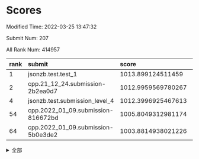 # Scores

Modified Time: 2022-03-25 13:47:32

Submit Num: 207

All Rank Num: 414957

| rank |               submit               |       score        |       sigma        | pk_num |
| :--- | :--------------------------------- | :----------------- | :----------------- | :----- |
| 1    | jsonzb.test.test_1                 | 1013.899124511459  | 0.8274387344061083 | 8019   |
| 2    | cpp.21_12_24.submission-2b2ea0d7   | 1012.9959569780267 | 0.8202653250241838 | 8018   |
| 4    | jsonzb.test.submission_level_4     | 1012.3996925467613 | 0.7969552743768757 | 8018   |
| 54   | cpp.2022_01_09.submission-816672bd | 1005.8049312981174 | 0.716676678472925  | 8017   |
| 64   | cpp.2022_01_09.submission-5b0e3de2 | 1003.8814938021226 | 0.7316801448814146 | 8023   |


<details>
<summary>全部</summary>

| rank |                 submit                 |       score        |       sigma        | pk_num |
| :--- | :------------------------------------- | :----------------- | :----------------- | :----- |
| 1    | jsonzb.test.test_1                     | 1013.899124511459  | 0.8274387344061083 | 8019   |
| 2    | cpp.21_12_24.submission-2b2ea0d7       | 1012.9959569780267 | 0.8202653250241838 | 8018   |
| 3    | gobigger.level_3.submission_level_3_30 | 1012.4166590326556 | 0.7795900325126827 | 8017   |
| 4    | jsonzb.test.submission_level_4         | 1012.3996925467613 | 0.7969552743768757 | 8018   |
| 5    | gobigger.level_3.submission_level_3_22 | 1011.2677604485098 | 0.7693318580158831 | 8013   |
| 6    | gobigger.level_3.submission_level_3_40 | 1010.8551131056468 | 0.7616095056107206 | 8015   |
| 7    | gobigger.level_3.submission_level_3_45 | 1010.7819546473285 | 0.7735099609899867 | 8011   |
| 8    | gobigger.level_3.submission_level_3_32 | 1010.7735946503785 | 0.8014776490584915 | 8019   |
| 9    | gobigger.level_3.submission_level_3_27 | 1010.7005043507199 | 0.7616389047324209 | 8018   |
| 10   | gobigger.level_3.submission_level_3_19 | 1010.5857862416476 | 0.7582287306643183 | 8016   |
| 11   | gobigger.level_3.submission_level_3_43 | 1010.5441767422205 | 0.7778462414366564 | 8020   |
| 12   | gobigger.level_3.submission_level_3_1  | 1010.4207468231114 | 0.7831020187478436 | 8017   |
| 13   | gobigger.level_3.submission_level_3_8  | 1010.3572611815345 | 0.7476235684344513 | 8022   |
| 14   | gobigger.level_3.submission_level_3_18 | 1010.3468327579421 | 0.7773342151971557 | 8014   |
| 15   | gobigger.level_3.submission_level_3_3  | 1010.3376871191643 | 0.763947410714911  | 8014   |
| 16   | gobigger.level_3.submission_level_3_28 | 1010.3088276270233 | 0.771825417652962  | 8024   |
| 17   | gobigger.level_3.submission_level_3_26 | 1010.2271292341352 | 0.7688539717027513 | 8019   |
| 18   | gobigger.level_3.submission_level_3_23 | 1010.1910091728603 | 0.7670824010282927 | 8021   |
| 19   | gobigger.level_3.submission_level_3_25 | 1010.1908247498232 | 0.7755038992798271 | 8016   |
| 20   | gobigger.level_3.submission_level_3_36 | 1010.147572164535  | 0.7475794871730914 | 8018   |
| 21   | gobigger.level_3.submission_level_3_11 | 1010.118390130659  | 0.7551370204766323 | 8017   |
| 22   | gobigger.level_3.submission_level_3_13 | 1010.0783695068421 | 0.7672498552869395 | 8019   |
| 23   | gobigger.level_3.submission_level_3_16 | 1010.0708176531423 | 0.7825540115221513 | 8018   |
| 24   | gobigger.level_3.submission_level_3_47 | 1010.07037699738   | 0.76080271203037   | 8022   |
| 25   | gobigger.level_3.submission_level_3_39 | 1010.0089964616639 | 0.7674775277944275 | 8023   |
| 26   | gobigger.level_3.submission_level_3_5  | 1009.9971819792615 | 0.747768912071271  | 8022   |
| 27   | gobigger.level_3.submission_level_3_49 | 1009.941543710041  | 0.7573145092146742 | 8015   |
| 28   | gobigger.level_3.submission_level_3_6  | 1009.9391627022771 | 0.7433737801766624 | 8019   |
| 29   | gobigger.level_3.submission_level_3_21 | 1009.9310098020029 | 0.7492889409308915 | 8012   |
| 30   | gobigger.level_3.submission_level_3_46 | 1009.780811600752  | 0.7419393027828701 | 8019   |
| 31   | gobigger.level_3.submission_level_3_24 | 1009.740102179381  | 0.7546343387691798 | 8020   |
| 32   | gobigger.level_3.submission_level_3_2  | 1009.609560656254  | 0.7524072197592059 | 8016   |
| 33   | gobigger.level_3.submission_level_3_10 | 1009.595763434936  | 0.7411402374906368 | 8017   |
| 34   | gobigger.level_3.submission_level_3_48 | 1009.5777743916744 | 0.7434570056745187 | 8019   |
| 35   | gobigger.level_3.submission_level_3_33 | 1009.496603925612  | 0.7752708272808588 | 8024   |
| 36   | gobigger.level_3.submission_level_3_14 | 1009.4275667454864 | 0.7423967339001513 | 8017   |
| 37   | gobigger.level_3.submission_level_3_34 | 1009.3992911952226 | 0.7460115881974863 | 8020   |
| 38   | gobigger.level_3.submission_level_3_7  | 1009.3871927128981 | 0.7596792623593236 | 8020   |
| 39   | gobigger.level_3.submission_level_3_15 | 1009.3269314801277 | 0.7549281079160918 | 8017   |
| 40   | gobigger.level_3.submission_level_3_41 | 1009.3066281023946 | 0.7497234510038651 | 8021   |
| 41   | gobigger.level_3.submission_level_3_42 | 1009.2999929274756 | 0.749681634914647  | 8022   |
| 42   | gobigger.level_3.submission_level_3_44 | 1009.2798714391582 | 0.7361792141008192 | 8024   |
| 43   | gobigger.level_3.submission_level_3_35 | 1009.2455749684176 | 0.7416811407229449 | 8021   |
| 44   | gobigger.level_3.submission_level_3_12 | 1009.2293976021415 | 0.7436813864872398 | 8022   |
| 45   | gobigger.level_3.submission_level_3_17 | 1009.0690832974411 | 0.7324869453847901 | 8015   |
| 46   | gobigger.level_3.submission_level_3_37 | 1009.0020333619974 | 0.768824213267012  | 8022   |
| 47   | gobigger.level_3.submission_level_3_31 | 1008.9563489241241 | 0.7591949779050545 | 8020   |
| 48   | gobigger.level_3.submission_level_3_9  | 1008.6622010635627 | 0.7433082956354637 | 8020   |
| 49   | gobigger.level_3.submission_level_3_29 | 1008.6603892231067 | 0.7497450147855164 | 8015   |
| 50   | gobigger.level_3.submission_level_3_4  | 1008.6465543927981 | 0.742974934958191  | 8023   |
| 51   | gobigger.level_3.submission_level_3_20 | 1008.5448526367383 | 0.7340332718302978 | 8019   |
| 52   | gobigger.level_3.submission_level_3_0  | 1008.2883908191119 | 0.7367241215909823 | 8025   |
| 53   | gobigger.level_3.submission_level_3_38 | 1008.2171037236595 | 0.731377127706807  | 8019   |
| 54   | cpp.2022_01_09.submission-816672bd     | 1005.8049312981174 | 0.716676678472925  | 8017   |
| 55   | gobigger.level_1.submission_level_1_6  | 1004.9163650024581 | 0.7224113865043028 | 8020   |
| 56   | gobigger.level_1.submission_level_1_15 | 1004.8854699425837 | 0.726094016727844  | 8021   |
| 57   | gobigger.level_1.submission_level_1_2  | 1004.5869983066897 | 0.706584755074232  | 8020   |
| 58   | gobigger.level_1.submission_level_1_17 | 1004.4901913523933 | 0.7321163024021127 | 8022   |
| 59   | gobigger.level_1.submission_level_1_24 | 1004.295476342645  | 0.7267473042218799 | 8017   |
| 60   | gobigger.level_1.submission_level_1_12 | 1004.2133894352303 | 0.7238704840585657 | 8019   |
| 61   | gobigger.level_1.submission_level_1_13 | 1004.1691018231384 | 0.7037838288547135 | 8016   |
| 62   | gobigger.level_1.submission_level_1_7  | 1004.1481434380079 | 0.7175846329575605 | 8017   |
| 63   | gobigger.level_1.submission_level_1_11 | 1003.9669074793864 | 0.7173697057355837 | 8020   |
| 64   | cpp.2022_01_09.submission-5b0e3de2     | 1003.8814938021226 | 0.7316801448814146 | 8023   |
| 65   | gobigger.level_1.submission_level_1_38 | 1003.8353693087118 | 0.7139309966621076 | 8018   |
| 66   | gobigger.level_1.submission_level_1_34 | 1003.8183678173074 | 0.7132634068977314 | 8015   |
| 67   | gobigger.level_1.submission_level_1_19 | 1003.7584094379272 | 0.7081277574996456 | 8014   |
| 68   | gobigger.level_1.submission_level_1_16 | 1003.7355156220858 | 0.7179929282126408 | 8019   |
| 69   | gobigger.level_1.submission_level_1_46 | 1003.7218673167148 | 0.7264641975125969 | 8021   |
| 70   | gobigger.level_1.submission_level_1_10 | 1003.6955074948967 | 0.713360891078401  | 8014   |
| 71   | gobigger.level_1.submission_level_1_31 | 1003.5962110253637 | 0.7203924281594783 | 8015   |
| 72   | gobigger.level_1.submission_level_1_21 | 1003.57374906519   | 0.7012844511114291 | 8015   |
| 73   | gobigger.level_1.submission_level_1_14 | 1003.5672938899002 | 0.7174841034375035 | 8018   |
| 74   | gobigger.level_1.submission_level_1_23 | 1003.5514927270291 | 0.7136696628832854 | 8014   |
| 75   | gobigger.level_1.submission_level_1_37 | 1003.5199687806235 | 0.7055038876068735 | 8013   |
| 76   | gobigger.level_1.submission_level_1_45 | 1003.5008677061984 | 0.7087414036342523 | 8016   |
| 77   | gobigger.level_1.submission_level_1_0  | 1003.4768259779034 | 0.7083969219492748 | 8019   |
| 78   | gobigger.level_1.submission_level_1_9  | 1003.4499744306642 | 0.7067783046208548 | 8017   |
| 79   | gobigger.level_1.submission_level_1_35 | 1003.3961103142902 | 0.7120960276717233 | 8016   |
| 80   | gobigger.level_1.submission_level_1_36 | 1003.3835726713743 | 0.7218959177442571 | 8024   |
| 81   | gobigger.level_1.submission_level_1_47 | 1003.3816467420114 | 0.7161027673476162 | 8023   |
| 82   | gobigger.level_1.submission_level_1_42 | 1003.3289956191347 | 0.729166393943695  | 8022   |
| 83   | gobigger.level_1.submission_level_1_28 | 1003.3117014284186 | 0.7142610215046669 | 8019   |
| 84   | gobigger.level_1.submission_level_1_40 | 1003.1292371080065 | 0.7226080729051161 | 8023   |
| 85   | gobigger.level_1.submission_level_1_49 | 1003.0830431807984 | 0.7220432157600973 | 8020   |
| 86   | gobigger.level_1.submission_level_1_26 | 1003.0003524142588 | 0.7161869562902292 | 8023   |
| 87   | gobigger.level_1.submission_level_1_5  | 1002.9895927481692 | 0.7084825896018297 | 8021   |
| 88   | gobigger.level_1.submission_level_1_27 | 1002.9862161496178 | 0.7037677276801887 | 8021   |
| 89   | gobigger.level_1.submission_level_1_20 | 1002.9429602243721 | 0.7172957693580978 | 8019   |
| 90   | gobigger.level_1.submission_level_1_8  | 1002.8438974007105 | 0.7143106389488189 | 8022   |
| 91   | gobigger.level_1.submission_level_1_41 | 1002.8272876285691 | 0.7245390539070284 | 8016   |
| 92   | gobigger.level_1.submission_level_1_44 | 1002.8248200404091 | 0.7064854788481194 | 8020   |
| 93   | gobigger.level_1.submission_level_1_25 | 1002.8078605818763 | 0.7137642966084925 | 8018   |
| 94   | gobigger.level_1.submission_level_1_1  | 1002.7989127462416 | 0.7152304824502383 | 8021   |
| 95   | gobigger.level_1.submission_level_1_4  | 1002.7578973206715 | 0.7099708505085138 | 8017   |
| 96   | gobigger.level_1.submission_level_1_30 | 1002.68402036909   | 0.7173883884398479 | 8020   |
| 97   | gobigger.level_1.submission_level_1_29 | 1002.6193087475049 | 0.705344998666555  | 8023   |
| 98   | gobigger.level_1.submission_level_1_18 | 1002.6172427796722 | 0.7125149282193638 | 8013   |
| 99   | gobigger.level_1.submission_level_1_39 | 1002.5946585160224 | 0.7154650826530593 | 8022   |
| 100  | gobigger.level_1.submission_level_1_3  | 1002.5477138403929 | 0.7098513905659735 | 8022   |
| 101  | gobigger.level_1.submission_level_1_22 | 1002.4992493499336 | 0.7153899854655523 | 8017   |
| 102  | gobigger.level_1.submission_level_1_48 | 1002.469204960704  | 0.722420992443012  | 8019   |
| 103  | gobigger.level_1.submission_level_1_43 | 1002.4300675755969 | 0.7179986689284971 | 8017   |
| 104  | gobigger.level_1.submission_level_1_32 | 1002.3169895690382 | 0.7150465090819792 | 8022   |
| 105  | gobigger.level_1.submission_level_1_33 | 1001.9804883753058 | 0.7210220233801817 | 8017   |
| 106  | gobigger.random.submission_random_24   | 997.7158532552     | 0.716572954217706  | 8018   |
| 107  | gobigger.random.submission_random_41   | 997.2564495710459  | 0.7044682651352109 | 8012   |
| 108  | gobigger.random.submission_random_14   | 997.2267872713165  | 0.7069364602139386 | 8019   |
| 109  | gobigger.random.submission_random_35   | 997.1461949675448  | 0.7073260454011232 | 8017   |
| 110  | gobigger.random.submission_random_31   | 997.0520156682742  | 0.714722822879764  | 8023   |
| 111  | gobigger.random.submission_random_29   | 996.9414753117028  | 0.7122249964433761 | 8018   |
| 112  | gobigger.random.submission_random_43   | 996.7929397681357  | 0.7097110356173711 | 8018   |
| 113  | gobigger.random.submission_random_18   | 996.6208755297815  | 0.6991769897776634 | 8019   |
| 114  | gobigger.random.submission_random_27   | 996.566276143238   | 0.7082841423583872 | 8020   |
| 115  | gobigger.random.submission_random_47   | 996.5397585158681  | 0.715936790159444  | 8015   |
| 116  | gobigger.random.submission_random_15   | 996.4703441164474  | 0.7057361136928251 | 8015   |
| 117  | gobigger.random.submission_random_2    | 996.4420137679738  | 0.7173179306151395 | 8018   |
| 118  | gobigger.random.submission_random_39   | 996.3494536769872  | 0.7280634310499317 | 8019   |
| 119  | gobigger.random.submission_random_5    | 996.2916421574799  | 0.7010149405099035 | 8018   |
| 120  | gobigger.random.submission_random_4    | 996.2813820890261  | 0.7078637303407728 | 8020   |
| 121  | gobigger.random.submission_random_25   | 996.2711747262452  | 0.7129299883912357 | 8020   |
| 122  | gobigger.random.submission_random_20   | 996.1414897836834  | 0.7185111864670196 | 8022   |
| 123  | gobigger.random.submission_random_42   | 996.035797970097   | 0.7105320740816505 | 8014   |
| 124  | gobigger.random.submission_random_8    | 995.9992676543228  | 0.7216610924253662 | 8018   |
| 125  | gobigger.random.submission_random_22   | 995.9324381581802  | 0.7058226964617454 | 8021   |
| 126  | gobigger.random.submission_random_16   | 995.9207020365892  | 0.7140612550170105 | 8022   |
| 127  | gobigger.random.submission_random_45   | 995.8957980437896  | 0.7051773400584639 | 8017   |
| 128  | gobigger.random.submission_random_38   | 995.8653804479445  | 0.7121320756125931 | 8018   |
| 129  | gobigger.random.submission_random_26   | 995.8640647256808  | 0.7099019861676362 | 8019   |
| 130  | gobigger.random.submission_random_13   | 995.8354702969752  | 0.7141056753055685 | 8015   |
| 131  | gobigger.random.submission_random_30   | 995.8299932759255  | 0.7059749199967036 | 8017   |
| 132  | gobigger.random.submission_random_48   | 995.8251065624962  | 0.7028427057431922 | 8019   |
| 133  | gobigger.random.submission_random_17   | 995.8007642633969  | 0.710729389478533  | 8020   |
| 134  | gobigger.random.submission_random_28   | 995.7833888127141  | 0.7119459568327784 | 8014   |
| 135  | gobigger.random.submission_random_49   | 995.7394414512903  | 0.7064766123652585 | 8014   |
| 136  | gobigger.random.submission_random_33   | 995.7261982941795  | 0.7164312632675007 | 8015   |
| 137  | gobigger.random.submission_random_46   | 995.7024514231846  | 0.711160900341987  | 8020   |
| 138  | gobigger.random.submission_random_21   | 995.6920448379501  | 0.7144101838833677 | 8016   |
| 139  | gobigger.random.submission_random_40   | 995.6467817940639  | 0.7004227345746094 | 8024   |
| 140  | gobigger.random.submission_random_10   | 995.6140338031954  | 0.721836427769557  | 8013   |
| 141  | gobigger.random.submission_random_3    | 995.5664666944725  | 0.7149554604908526 | 8021   |
| 142  | gobigger.level_2.submission_level_2_32 | 995.4771388756759  | 0.720085360231071  | 8016   |
| 143  | gobigger.random.submission_random_12   | 995.47686612551    | 0.7231278375120711 | 8013   |
| 144  | gobigger.random.submission_random_23   | 995.462946473024   | 0.7312469027719098 | 8020   |
| 145  | gobigger.random.submission_random_32   | 995.4047897453507  | 0.7340693564541687 | 8015   |
| 146  | gobigger.random.submission_random_11   | 995.3522958653392  | 0.7123322337960025 | 8020   |
| 147  | gobigger.random.submission_random_7    | 995.3240370539773  | 0.7230126328775466 | 8022   |
| 148  | gobigger.random.submission_random_1    | 995.2204496576178  | 0.7178885165778787 | 8016   |
| 149  | gobigger.random.submission_random_37   | 995.1536461568336  | 0.6954175056245923 | 8012   |
| 150  | gobigger.random.submission_random_19   | 995.141832341097   | 0.7189915497606147 | 8017   |
| 151  | gobigger.random.submission_random_44   | 994.9351237203608  | 0.7178479134924961 | 8018   |
| 152  | gobigger.random.submission_random_9    | 994.7311874369441  | 0.7138893901038674 | 8021   |
| 153  | gobigger.random.submission_random_0    | 994.6323305540949  | 0.7308100110459067 | 8015   |
| 154  | gobigger.random.submission_random_36   | 994.5531353117443  | 0.7230131170171668 | 8018   |
| 155  | gobigger.random.submission_random_6    | 994.4562745913506  | 0.7315530405197829 | 8018   |
| 156  | gobigger.level_2.submission_level_2_4  | 994.3387955646906  | 0.7268324241340169 | 8023   |
| 157  | gobigger.random.submission_random_34   | 994.3254671198318  | 0.7155062086213773 | 8020   |
| 158  | gobigger.level_2.submission_level_2_48 | 993.8460054247727  | 0.7363340748117772 | 8019   |
| 159  | gobigger.level_2.submission_level_2_21 | 993.8413888949021  | 0.7350687261317953 | 8016   |
| 160  | gobigger.level_2.submission_level_2_6  | 993.8284385660346  | 0.7367001526572345 | 8022   |
| 161  | gobigger.level_2.submission_level_2_46 | 993.6737804310362  | 0.7365632505623184 | 8020   |
| 162  | gobigger.level_2.submission_level_2_42 | 993.584755442097   | 0.7382079906010683 | 8017   |
| 163  | gobigger.level_2.submission_level_2_3  | 993.46471705295    | 0.7288969067701028 | 8017   |
| 164  | gobigger.level_2.submission_level_2_10 | 993.3840647573344  | 0.7396830331974372 | 8022   |
| 165  | gobigger.level_2.submission_level_2_38 | 993.3341416066074  | 0.7466603302161425 | 8020   |
| 166  | gobigger.level_2.submission_level_2_20 | 993.31590373805    | 0.7311476272726192 | 8015   |
| 167  | gobigger.level_2.submission_level_2_2  | 992.97311705042    | 0.7452353859603198 | 8012   |
| 168  | gobigger.level_2.submission_level_2_47 | 992.7227625871539  | 0.7461528920129651 | 8017   |
| 169  | gobigger.level_2.submission_level_2_31 | 992.7104935079906  | 0.7633701495291169 | 8023   |
| 170  | gobigger.level_2.submission_level_2_15 | 992.7076135748937  | 0.7401787438071457 | 8015   |
| 171  | gobigger.level_2.submission_level_2_37 | 992.6929519337491  | 0.7361499709252244 | 8015   |
| 172  | gobigger.level_2.submission_level_2_36 | 992.6272769209836  | 0.7491403692429881 | 8012   |
| 173  | gobigger.level_2.submission_level_2_8  | 992.483081717191   | 0.7567650089112604 | 8022   |
| 174  | gobigger.level_2.submission_level_2_0  | 992.4758526312895  | 0.7508020343990618 | 8018   |
| 175  | gobigger.level_2.submission_level_2_26 | 992.4752571707355  | 0.726202780667487  | 8020   |
| 176  | gobigger.level_2.submission_level_2_39 | 992.4455251959764  | 0.7388518749465243 | 8015   |
| 177  | gobigger.level_2.submission_level_2_5  | 992.3164779355023  | 0.7432691671479583 | 8019   |
| 178  | gobigger.level_2.submission_level_2_22 | 992.2971760570869  | 0.7332295077645081 | 8025   |
| 179  | gobigger.level_2.submission_level_2_34 | 992.2552611413994  | 0.7359931604557861 | 8014   |
| 180  | gobigger.level_2.submission_level_2_28 | 992.2393161346432  | 0.7338135017220706 | 8015   |
| 181  | gobigger.level_2.submission_level_2_1  | 992.2310222070843  | 0.7536011821837607 | 8016   |
| 182  | gobigger.level_2.submission_level_2_23 | 992.2262059321538  | 0.7426420812695471 | 8017   |
| 183  | gobigger.level_2.submission_level_2_13 | 992.203701086206   | 0.7391603599749552 | 8017   |
| 184  | gobigger.level_2.submission_level_2_16 | 992.1894847689001  | 0.7447907238594259 | 8019   |
| 185  | gobigger.level_2.submission_level_2_19 | 992.1240124670809  | 0.7391458658892224 | 8016   |
| 186  | gobigger.level_2.submission_level_2_29 | 992.0276830671719  | 0.7682566929790534 | 8020   |
| 187  | gobigger.level_2.submission_level_2_18 | 992.0111708990783  | 0.7536389040515007 | 8018   |
| 188  | gobigger.level_2.submission_level_2_40 | 991.9634655268522  | 0.7535891336849272 | 8018   |
| 189  | gobigger.level_2.submission_level_2_14 | 991.9255191612331  | 0.7688123761900129 | 8018   |
| 190  | gobigger.level_2.submission_level_2_45 | 991.9002882037632  | 0.7272870272313974 | 8019   |
| 191  | gobigger.level_2.submission_level_2_11 | 991.8768173070891  | 0.7435114332055991 | 8015   |
| 192  | gobigger.level_2.submission_level_2_49 | 991.8691478730346  | 0.7497862554117106 | 8018   |
| 193  | gobigger.level_2.submission_level_2_27 | 991.7627254416595  | 0.7504601859681068 | 8019   |
| 194  | gobigger.level_2.submission_level_2_7  | 991.720283155402   | 0.7717488191877386 | 8017   |
| 195  | gobigger.level_2.submission_level_2_12 | 991.7047188253068  | 0.7505191046058347 | 8026   |
| 196  | gobigger.level_2.submission_level_2_41 | 991.6771563440724  | 0.7408641060205747 | 8017   |
| 197  | gobigger.level_2.submission_level_2_24 | 991.4734935585942  | 0.749590730788676  | 8023   |
| 198  | gobigger.level_2.submission_level_2_9  | 991.3639062229416  | 0.7395282296321273 | 8023   |
| 199  | gobigger.level_2.submission_level_2_44 | 991.3057733533996  | 0.7663683139024813 | 8019   |
| 200  | gobigger.level_2.submission_level_2_17 | 991.2953994435132  | 0.7686433575436089 | 8026   |
| 201  | gobigger.level_2.submission_level_2_33 | 991.0886624794055  | 0.7609933584939447 | 8018   |
| 202  | gobigger.level_2.submission_level_2_35 | 991.0182470979717  | 0.7451895529560227 | 8023   |
| 203  | gobigger.level_2.submission_level_2_43 | 991.0074486512633  | 0.7654254516768527 | 8016   |
| 204  | gobigger.level_2.submission_level_2_30 | 990.9644065009234  | 0.7482968530202939 | 8019   |
| 205  | gobigger.level_2.submission_level_2_25 | 989.3047304404312  | 0.7644138064989474 | 8023   |
| 206  | gobigger.none.submission_none_0        | 978.5559199218554  | 1.2135645527538477 | 8021   |
| 207  | gobigger.none.submission_none_1        | 976.2881576530705  | 1.4556066994977814 | 8018   |

</details>